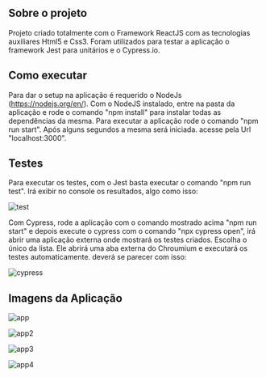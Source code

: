 ## Sobre o projeto

Projeto criado totalmente com o Framework ReactJS com as tecnologias auxiliares Html5 e Css3. Foram utilizados para testar a aplicação o framework Jest para unitários e o Cypress.io. 

## Como executar

Para dar o setup na aplicação é requerido o NodeJs (https://nodejs.org/en/). Com o NodeJS instalado, entre na pasta da aplicação e rode o comando "npm install" para instalar todas as dependências da mesma. Para executar a aplicação rode o comando "npm run start". Após alguns segundos a mesma será iniciada. acesse pela Url "localhost:3000".

## Testes

Para executar os testes, com o Jest basta executar o comando "npm run test". Irá exibir no console os resultados, algo como isso:

![test](https://i.imgur.com/BOq8sf1.png)


Com Cypress, rode a aplicação com o comando mostrado acima "npm run start" e depois execute o cypress com o comando "npx cypress open", irá abrir uma aplicação externa onde mostrará os testes criados. Escolha o único da lista. Ele abrirá uma aba externa do Chroumium e executará os testes automaticamente. deverá se parecer com isso:

![cypress](https://i.imgur.com/h8nzYUV.png)

## Imagens da Aplicação

![app](https://i.imgur.com/d1zTpaM.png)

![app2](https://i.imgur.com/SI1vqa2.png)

![app3](https://i.imgur.com/Qs8xcNt.png)

![app4](https://i.imgur.com/w5oul2i.png)
